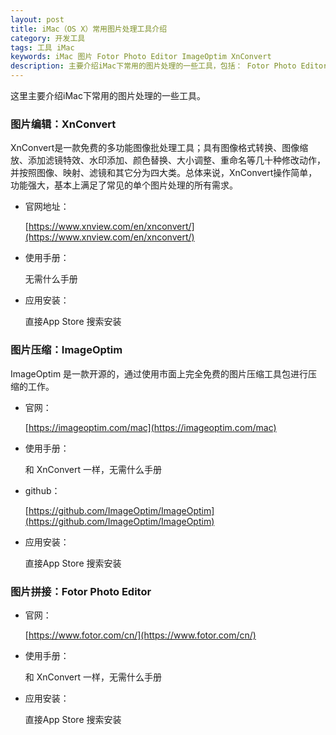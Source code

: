 ```yaml
---
layout: post
title: iMac（OS X）常用图片处理工具介绍
category: 开发工具
tags: 工具 iMac
keywords: iMac 图片 Fotor Photo Editor ImageOptim XnConvert
description: 主要介绍iMac下常用的图片处理的一些工具，包括： Fotor Photo Editor 、ImageOptim 、 XnConvert等
---
```


这里主要介绍iMac下常用的图片处理的一些工具。

### 图片编辑：XnConvert

XnConvert是一款免费的多功能图像批处理工具；具有图像格式转换、图像缩放、添加滤镜特效、水印添加、颜色替换、大小调整、重命名等几十种修改动作，并按照图像、映射、滤镜和其它分为四大类。总体来说，XnConvert操作简单，功能强大，基本上满足了常见的单个图片处理的所有需求。


- 官网地址：

	[https://www.xnview.com/en/xnconvert/](https://www.xnview.com/en/xnconvert/)

- 使用手册：

	无需什么手册
	
- 应用安装：

	直接App Store 搜索安装
	
### 图片压缩：ImageOptim

ImageOptim 是一款开源的，通过使用市面上完全免费的图片压缩工具包进行压缩的工作。

- 官网：

	[https://imageoptim.com/mac](https://imageoptim.com/mac)

- 使用手册：

	和 XnConvert 一样，无需什么手册
	
- github：

	[https://github.com/ImageOptim/ImageOptim](https://github.com/ImageOptim/ImageOptim)

- 应用安装：

	直接App Store 搜索安装
	
### 图片拼接：Fotor Photo Editor

- 官网：

	[https://www.fotor.com/cn/](https://www.fotor.com/cn/)

- 使用手册：

	和 XnConvert 一样，无需什么手册
	
- 应用安装：

	直接App Store 搜索安装
